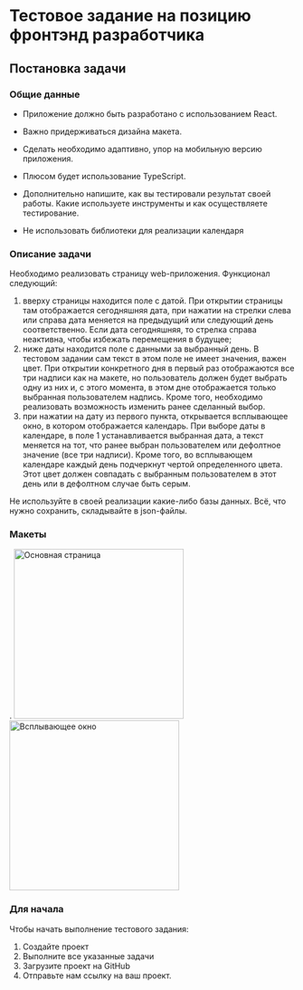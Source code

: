 # Тестовое задание на позицию фронтэнд разработчика
## Постановка задачи
### Общие данные

- Приложение должно быть разработано с использованием React.

- Важно придерживаться дизайна макета.

- Сделать необходимо адаптивно, упор на мобильную версию приложения.

- Плюсом будет использование TypeScript.

- Дополнительно напишите, как вы тестировали результат своей работы. Какие используете инструменты и как осуществляете тестирование.

- Не использовать библиотеки для реализации календаря

### Описание задачи

Необходимо реализовать страницу web-приложения.
Функционал следующий:
1. вверху страницы находится поле с датой. При открытии страницы там отображается сегодняшняя дата, при нажатии на стрелки слева или справа дата меняется на предыдущий или следующий день соответственно. Если дата сегодняшняя, то стрелка справа неактивна, чтобы избежать перемещения в будущее;
2. ниже даты находится поле с данными за выбранный день. В тестовом задании сам текст в этом поле не имеет значения, важен цвет. При открытии конкретного дня в первый раз отображаются все три надписи как на макете, но пользователь должен будет выбрать одну из них и, с этого момента, в этом дне отображается только выбранная пользователем надпись. Кроме того, необходимо реализовать возможность изменить ранее сделанный выбор.
3. при нажатии на дату из первого пункта, открывается всплывающее окно, в котором отображается календарь. При выборе даты в календаре, в поле 1 устанавливается выбранная дата, а текст меняется на тот, что ранее выбран пользователем или дефолтное значение (все три надписи). Кроме того, во всплывающем календаре каждый день подчеркнут чертой определенного цвета. Этот цвет должен совпадать с выбранным пользователем в этот день или в дефолтном случае быть серым.

Не используйте в своей реализации какие-либо базы данных. Всё, что нужно сохранить, складывайте в json-файлы.

### Макеты
 .
<img height="300px" src="https://raw.githubusercontent.com/nutrimania/test_task_man/main/src/imgs/page.png" alt="Основная страница">
<img height="300px" src="https://raw.githubusercontent.com/nutrimania/test_task_man/main/src/imgs/floating.png" alt="Всплывающее окно">


### Для начала 

Чтобы начать выполнение тестового задания:
1. Создайте проект
2. Выполните все указанные задачи
3. Загрузите проект на GitHub
4. Отправьте нам ссылку на ваш проект.